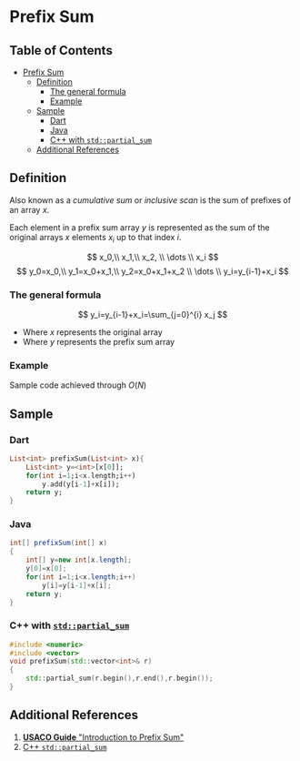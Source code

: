 # Prefix Sum

## Table of Contents

- [Prefix Sum](#prefix-sum)
   * [Definition](#definition)
      + [The general formula](#the-general-formula)
      + [Example](#example)
   * [Sample](#sample)
      + [Dart](#dart)
      + [Java](#java)
      + [C++ with `std::partial_sum`](#c-with-raw-stdpartialsum-endraw-)
   * [Additional References](#additional-references)

## Definition

Also known as a *cumulative sum* or *inclusive scan* is the sum of prefixes of an array $x$.

Each element in a prefix sum array $y$ is represented as the sum of the original arrays $x$ elements $x_i$ up to that index $i$.

$$
x_0,\\
x_1,\\
x_2, \\
\dots \\
x_i
$$
$$
y_0=x_0,\\
y_1=x_0+x_1,\\
y_2=x_0+x_1+x_2 \\
\dots \\
y_i=y_{i-1}+x_i
$$

### The general formula

$$
y_i=y_{i-1}+x_i=\sum_{j=0}^{i} x_j
$$

- Where $x$ represents the original array
- Where $y$ represents the prefix sum array

### Example

Sample code achieved through $O(N)$

## Sample

### Dart

```dart
List<int> prefixSum(List<int> x){
    List<int> y=<int>[x[0]];
    for(int i=1;i<x.length;i++)
        y.add(y[i-1]+x[i]);
    return y;
}
```

### Java

```java
int[] prefixSum(int[] x)
{
    int[] y=new int[x.length];
    y[0]=x[0];
    for(int i=1;i<x.length;i++)
        y[i]=y[i-1]+x[i];
    return y;
}
```

### C++ with [`std::partial_sum`](https://en.cppreference.com/w/cpp/algorithm/partial_sum)

```cxx
#include <numeric>
#include <vector>
void prefixSum(std::vector<int>& r)
{
    std::partial_sum(r.begin(),r.end(),r.begin());
}
```

## Additional References

1. [**USACO Guide** "Introduction to Prefix Sum"](https://usaco.guide/silver/prefix-sums?lang=cpp)
2. [C++ `std::partial_sum`](https://cplusplus.com/reference/numeric/partial_sum/)
